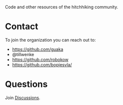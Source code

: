 Code and other resources of the hitchhiking community.

# Contact

To join the organization you can reach out to:
- https://github.com/guaka
- @tillwenke
- https://github.com/robokow
- https://github.com/bopjesvla/

# Questions
Join [Discussions](https://github.com/orgs/Hitchwiki/discussions).
